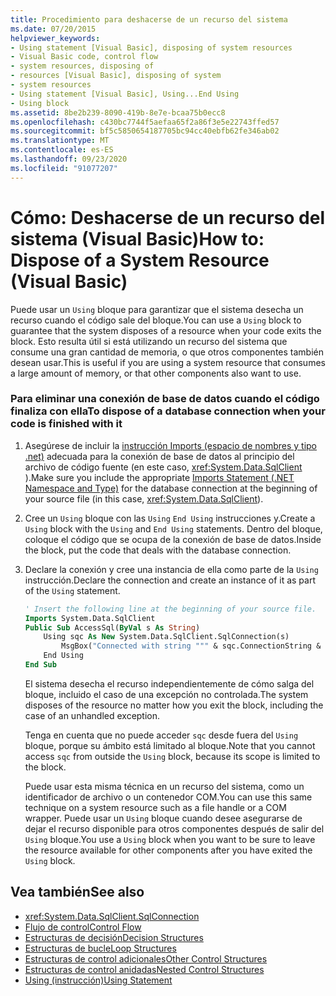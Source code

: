 ```yaml
---
title: Procedimiento para deshacerse de un recurso del sistema
ms.date: 07/20/2015
helpviewer_keywords:
- Using statement [Visual Basic], disposing of system resources
- Visual Basic code, control flow
- system resources, disposing of
- resources [Visual Basic], disposing of system
- system resources
- Using statement [Visual Basic], Using...End Using
- Using block
ms.assetid: 8be2b239-8090-419b-8e7e-bcaa75b0ecc8
ms.openlocfilehash: c430bc7744f5aefaa65f2a86f3e5e22743ffed57
ms.sourcegitcommit: bf5c5850654187705bc94cc40ebfb62fe346ab02
ms.translationtype: MT
ms.contentlocale: es-ES
ms.lasthandoff: 09/23/2020
ms.locfileid: "91077207"
---
```

# <a name="how-to-dispose-of-a-system-resource-visual-basic"></a><span data-ttu-id="d2bd0-102">Cómo: Deshacerse de un recurso del sistema (Visual Basic)</span><span class="sxs-lookup"><span data-stu-id="d2bd0-102">How to: Dispose of a System Resource (Visual Basic)</span></span>

<span data-ttu-id="d2bd0-103">Puede usar un `Using` bloque para garantizar que el sistema desecha un recurso cuando el código sale del bloque.</span><span class="sxs-lookup"><span data-stu-id="d2bd0-103">You can use a `Using` block to guarantee that the system disposes of a resource when your code exits the block.</span></span> <span data-ttu-id="d2bd0-104">Esto resulta útil si está utilizando un recurso del sistema que consume una gran cantidad de memoria, o que otros componentes también desean usar.</span><span class="sxs-lookup"><span data-stu-id="d2bd0-104">This is useful if you are using a system resource that consumes a large amount of memory, or that other components also want to use.</span></span>  
  
### <a name="to-dispose-of-a-database-connection-when-your-code-is-finished-with-it"></a><span data-ttu-id="d2bd0-105">Para eliminar una conexión de base de datos cuando el código finaliza con ella</span><span class="sxs-lookup"><span data-stu-id="d2bd0-105">To dispose of a database connection when your code is finished with it</span></span>  
  
1. <span data-ttu-id="d2bd0-106">Asegúrese de incluir la [instrucción Imports (espacio de nombres y tipo .net)](../../../language-reference/statements/imports-statement-net-namespace-and-type.md) adecuada para la conexión de base de datos al principio del archivo de código fuente (en este caso, <xref:System.Data.SqlClient> ).</span><span class="sxs-lookup"><span data-stu-id="d2bd0-106">Make sure you include the appropriate [Imports Statement (.NET Namespace and Type)](../../../language-reference/statements/imports-statement-net-namespace-and-type.md) for the database connection at the beginning of your source file (in this case, <xref:System.Data.SqlClient>).</span></span>  
  
2. <span data-ttu-id="d2bd0-107">Cree un `Using` bloque con las `Using` `End Using` instrucciones y.</span><span class="sxs-lookup"><span data-stu-id="d2bd0-107">Create a `Using` block with the `Using` and `End Using` statements.</span></span> <span data-ttu-id="d2bd0-108">Dentro del bloque, coloque el código que se ocupa de la conexión de base de datos.</span><span class="sxs-lookup"><span data-stu-id="d2bd0-108">Inside the block, put the code that deals with the database connection.</span></span>  
  
3. <span data-ttu-id="d2bd0-109">Declare la conexión y cree una instancia de ella como parte de la `Using` instrucción.</span><span class="sxs-lookup"><span data-stu-id="d2bd0-109">Declare the connection and create an instance of it as part of the `Using` statement.</span></span>  
  
    ```vb  
    ' Insert the following line at the beginning of your source file.  
    Imports System.Data.SqlClient  
    Public Sub AccessSql(ByVal s As String)  
        Using sqc As New System.Data.SqlClient.SqlConnection(s)  
            MsgBox("Connected with string """ & sqc.ConnectionString & """")  
        End Using  
    End Sub  
    ```  
  
     <span data-ttu-id="d2bd0-110">El sistema desecha el recurso independientemente de cómo salga del bloque, incluido el caso de una excepción no controlada.</span><span class="sxs-lookup"><span data-stu-id="d2bd0-110">The system disposes of the resource no matter how you exit the block, including the case of an unhandled exception.</span></span>  
  
     <span data-ttu-id="d2bd0-111">Tenga en cuenta que no puede acceder `sqc` desde fuera del `Using` bloque, porque su ámbito está limitado al bloque.</span><span class="sxs-lookup"><span data-stu-id="d2bd0-111">Note that you cannot access `sqc` from outside the `Using` block, because its scope is limited to the block.</span></span>  
  
     <span data-ttu-id="d2bd0-112">Puede usar esta misma técnica en un recurso del sistema, como un identificador de archivo o un contenedor COM.</span><span class="sxs-lookup"><span data-stu-id="d2bd0-112">You can use this same technique on a system resource such as a file handle or a COM wrapper.</span></span> <span data-ttu-id="d2bd0-113">Puede usar un `Using` bloque cuando desee asegurarse de dejar el recurso disponible para otros componentes después de salir del `Using` bloque.</span><span class="sxs-lookup"><span data-stu-id="d2bd0-113">You use a `Using` block when you want to be sure to leave the resource available for other components after you have exited the `Using` block.</span></span>  
  
## <a name="see-also"></a><span data-ttu-id="d2bd0-114">Vea también</span><span class="sxs-lookup"><span data-stu-id="d2bd0-114">See also</span></span>

- <xref:System.Data.SqlClient.SqlConnection>
- [<span data-ttu-id="d2bd0-115">Flujo de control</span><span class="sxs-lookup"><span data-stu-id="d2bd0-115">Control Flow</span></span>](index.md)
- [<span data-ttu-id="d2bd0-116">Estructuras de decisión</span><span class="sxs-lookup"><span data-stu-id="d2bd0-116">Decision Structures</span></span>](decision-structures.md)
- [<span data-ttu-id="d2bd0-117">Estructuras de bucle</span><span class="sxs-lookup"><span data-stu-id="d2bd0-117">Loop Structures</span></span>](loop-structures.md)
- [<span data-ttu-id="d2bd0-118">Estructuras de control adicionales</span><span class="sxs-lookup"><span data-stu-id="d2bd0-118">Other Control Structures</span></span>](other-control-structures.md)
- [<span data-ttu-id="d2bd0-119">Estructuras de control anidadas</span><span class="sxs-lookup"><span data-stu-id="d2bd0-119">Nested Control Structures</span></span>](nested-control-structures.md)
- [<span data-ttu-id="d2bd0-120">Using (instrucción)</span><span class="sxs-lookup"><span data-stu-id="d2bd0-120">Using Statement</span></span>](../../../language-reference/statements/using-statement.md)

